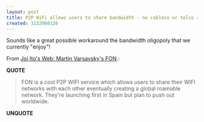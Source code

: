 ```yaml
---
layout: post
title: P2P WiFi allows users to share bandwidth - no cableco or telco required!
created: 1132960126
---
```

<p>Sounds like a great possible workaround the bandwidth oligopoly that we currently &quot;enjoy&quot;! </p><p>From <a href="http://joi.ito.com/archives/2005/11/26/martin_varsavskys_fon.html">Joi Ito's Web: Martin Varsavsky's FON</a>.:</p> <p><strong>QUOTE</strong></p><blockquote><p>FON is a cool P2P WIFI service which allows users to share their WIFI networks with each other eventually creating a global roamable network. They're launching first in Spain but plan to push out worldwide.</p></blockquote><p><strong>UNQUOTE</strong></p>
